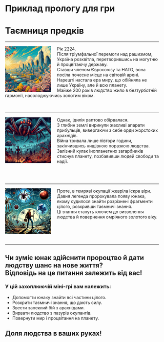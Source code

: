 # Приклад прологу для гри

# Таємниця предків

----

<img src="./images/sample/Ukraine.jpeg" width="150px" style="float:left; margin-right:20px;"/>
Рік 2224.<br>
Після тріумфальної перемоги над рашизмом, Україна розквітла, перетворившись на могутню й процвітаючу державу. <br>Ставши членом Євросоюзу та НАТО, вона посіла почесне місце на світовій арені. <br>Нарешті настала ера миру, що обійняла не лише Україну, але й всю планету. <br>Майже 200 років людство жило в безтурботній гармонії, насолоджуючись золотим віком.<br><br><br>

----

<img src="./images/sample/Invasion.jpeg" width="150px" style="float:left; margin-right:20px;"/>
Однак, ідилія раптово обірвалася. <br>З глибин землі виринули жахливі апарати прибульців, вивергаючи з себе орди жорстоких арахнідів. <br>Війна тривала лише півтори години, закінчившись нищівною поразкою людства. <br>Залізний кулак інопланетних загарбників стиснув планету, позбавивши людей свободи та надії.<br><br><br><br>

----

<img src="./images/sample/Prophecy.jpeg" width="150px" style="float:left; margin-right:20px;"/>
Проте, в темряві окупації жевріла іскра віри. <br>Давня легенда пророкувала появу юнака, якому судилося знайти розрізнені фрагменти цілого, розкривши таємничі знання. <br>Ці знання стануть ключем до визволення людства й повернення омріяного золотого віку.<br><br><br><br><br>

----

## Чи зуміє юнак здійснити пророцтво й дати людству шанс на нове життя?<br>Відповідь на це питання залежить від вас!

### У цій захоплюючій міні-грі вам належить:
* Допомогти юнаку знайти всі частини цілого.
* Розкрити таємничі знання, що дають силу.
* Звести запеклий бій з арахнідами.
* Вирвати людство з пазурів окупантів.
* Повернути мир і процвітання на планету.

## Доля людства в ваших руках!